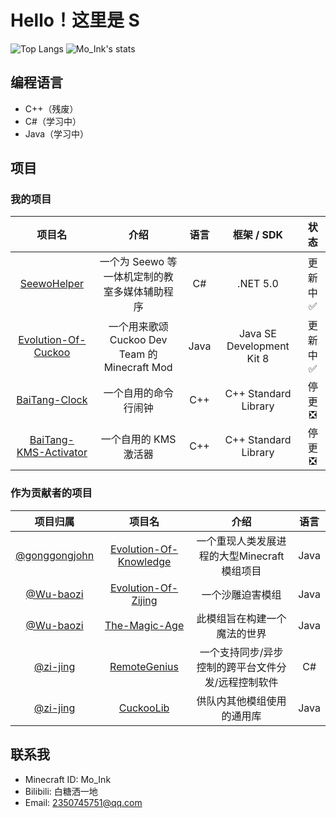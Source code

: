 # Hello！这里是 S

![Top Langs](https://github-readme-stats-89dq8p8qw.vercel.app/api/top-langs/?username=Mo-Ink&hide=html)
![Mo_Ink's stats](https://github-readme-stats-89dq8p8qw.vercel.app/api?username=mo-ink&show_icons=true&count_private=true)

## 编程语言

- C++（残废）
- C#（学习中）
- Java（学习中）

## 项目

### 我的项目

|项目名|介绍|语言|框架 / SDK|状态|
|:----:|:----:|:----:|:----:|:----:|
|[SeewoHelper](https://github.com/Mo-Ink/SeewoHelper)|一个为 Seewo 等一体机定制的教室多媒体辅助程序|C#|.NET 5.0|更新中✅|
|[Evolution-Of-Cuckoo](https://github.com/Mo-Ink/Evolution-Of-Cuckoo)|一个用来歌颂 Cuckoo Dev Team 的 Minecraft Mod|Java|Java SE Development Kit 8|更新中✅|
|[BaiTang-Clock](https://github.com/Mo-Ink/BaiTang-Clock)|一个自用的命令行闹钟|C++|C++ Standard Library|停更❎|
|[BaiTang-KMS-Activator](https://github.com/Mo-Ink/BaiTang-KMS-Activator)|一个自用的 KMS 激活器|C++|C++ Standard Library|停更❎|

### 作为贡献者的项目

|项目归属|项目名|介绍|语言|
|:----:|:----:|:----:|:----:|
|[@gonggongjohn](https://github.com/gonggongjohn)|[Evolution-Of-Knowledge](https://github.com/gonggongjohn/Evolution-Of-Knowledge)|一个重现人类发展进程的大型Minecraft模组项目|Java|
|[@Wu-baozi](https://github.com/Wu-baozi)|[Evolution-Of-Zijing](https://github.com/Wu-baozi/Evolution-Of-Zijing)|一个沙雕迫害模组|Java|
|[@Wu-baozi](https://github.com/Wu-baozi)|[The-Magic-Age](https://github.com/Wu-baozi/The-Magic-Age)|此模组旨在构建一个魔法的世界|Java|
|[@zi-jing](https://github.com/zi-jing)|[RemoteGenius](https://github.com/zi-jing/RemoteGenius)|一个支持同步/异步控制的跨平台文件分发/远程控制软件|C#|
|[@zi-jing](https://github.com/zi-jing)|[CuckooLib](https://github.com/zi-jing/CuckooLib)|供队内其他模组使用的通用库|Java|

## 联系我

- Minecraft ID: Mo_Ink
- Bilibili: 白糖洒一地
- Email: 2350745751@qq.com
